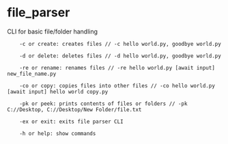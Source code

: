 # file_parser
CLI for basic file/folder handling

        -c or create: creates files // -c hello world.py, goodbye world.py
        
        -d or delete: deletes files // -d hello world.py, goodbye world.py
        
        -re or rename: renames files // -re hello world.py [await input] new_file_name.py
        
        -co or copy: copies files into other files // -co hello world.py [await input] hello world copy.py
        
        -pk or peek: prints contents of files or folders // -pk C://Desktop, C://Desktop/New Folder/file.txt
        
        -ex or exit: exits file parser CLI
        
        -h or help: show commands
